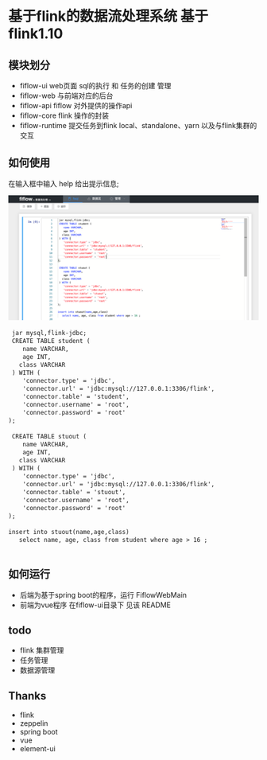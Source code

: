 # 基于flink的数据流处理系统 基于flink1.10


## 模块划分
- fiflow-ui       web页面 sql的执行 和 任务的创建 管理
- fiflow-web      与前端对应的后台
- fiflow-api      fiflow 对外提供的操作api 
- fiflow-core     flink 操作的封装
- fiflow-runtime  提交任务到flink  local、standalone、yarn 以及与flink集群的交互

## 如何使用 
在输入框中输入 help 给出提示信息;

![如何使用](./docs/fiflow.png)


``` 
 jar mysql,flink-jdbc;
 CREATE TABLE student ( 
    name VARCHAR, 
    age INT, 
   class VARCHAR 
 ) WITH ( 
    'connector.type' = 'jdbc', 
    'connector.url' = 'jdbc:mysql://127.0.0.1:3306/flink', 
    'connector.table' = 'student', 
    'connector.username' = 'root',
    'connector.password' = 'root'
); 

 CREATE TABLE stuout ( 
    name VARCHAR, 
    age INT, 
   class VARCHAR 
 ) WITH ( 
    'connector.type' = 'jdbc', 
    'connector.url' = 'jdbc:mysql://127.0.0.1:3306/flink', 
    'connector.table' = 'stuout', 
    'connector.username' = 'root',
    'connector.password' = 'root'
); 

insert into stuout(name,age,class) 
   select name, age, class from student where age > 16 ; 
 
```

## 如何运行
- 后端为基于spring boot的程序，运行 FiflowWebMain 
- 前端为vue程序 在fiflow-ui目录下 见该 README 

## todo 
- flink 集群管理 
- 任务管理 
- 数据源管理

## Thanks 
- flink 
- zeppelin 
- spring boot 
- vue 
- element-ui 

